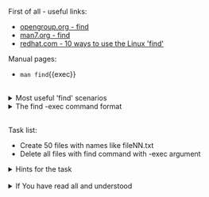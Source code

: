 First of all - useful links:

- [opengroup.org - find](https://link.org/)
- [man7.org - find](https://link.org/)
- [redhat.com - 10 ways to use the Linux 'find'](https://www.redhat.com/sysadmin/linux-find-command)

Manual pages:
- `man find`{{exec}}
<br>
<details><summary>Most useful 'find' scenarios</summary>
<pre>
  $ find / -name "foo.txt"
  $ find / -iname "*foo*txt"
  $ find . -name "*txt" -exec grep -Hi sometext {} \;
  $ find ~ -type f -empty
  $ find /var/log -iname "*~" -o -iname "*log*" -mtime +30
  $ find . -type f -perm 0777 -print
  $ find / -perm /u=r
  $ find . -type f -name "*.tmp" -exec rm -f {} \;
  $ find / -cmin -60
  $ find / -type f -name *.mp3 -size +10M -size -20M -exec rm {} \;
</pre>
</details>
<details><summary>The find -exec command format</summary>
<pre>
The find -exec command will take the following format:<br>
  <strong>find [path] [arguments] -exec [command] [placeholder] [delimiter]</strong><br>
  '{}' is called a placeholder. This placeholder replaced by the current filename result found by find.
  Delimeter may be \; or +<br>
  \; will execute command on each result
  +  all results will be passed to command in one line
</pre>
</details>
<br>

Task list:
- Create 50 files with names like fileNN.txt 
- Delete all files with find command with -exec argument

<details><summary>Hints for the task</summary>
<pre>
<strong>Task 1:</strong>
  $ touch file{1..50}.txt
<br>
<strong>Task 2:</strong>
  $ find . -iname "file*.txt" -exec rm {} \;
</pre>
</details>
<br>
<details><summary>If You have read all and understood</summary>
<pre>
`touch IReadAllAndUndnderstood`{{exec}}
</pre>
